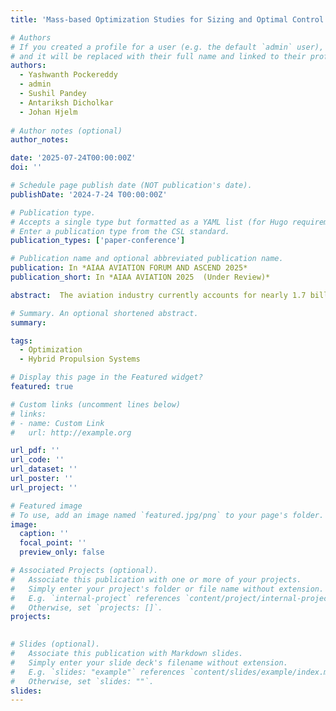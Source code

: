 ```yaml
---
title: 'Mass-based Optimization Studies for Sizing and Optimal Control of Hybrid Fuel Cell-Battery System for Commercial Airliners'

# Authors
# If you created a profile for a user (e.g. the default `admin` user), write the username (folder name) here
# and it will be replaced with their full name and linked to their profile.
authors:
  - Yashwanth Pockereddy
  - admin
  - Sushil Pandey
  - Antariksh Dicholkar
  - Johan Hjelm
  
# Author notes (optional)
author_notes:

date: '2025-07-24T00:00:00Z'
doi: ''

# Schedule page publish date (NOT publication's date).
publishDate: '2024-7-24 T00:00:00Z'

# Publication type.
# Accepts a single type but formatted as a YAML list (for Hugo requirements).
# Enter a publication type from the CSL standard.
publication_types: ['paper-conference']

# Publication name and optional abbreviated publication name.
publication: In *AIAA AVIATION FORUM AND ASCEND 2025*
publication_short: In *AIAA AVIATION 2025  (Under Review)*

abstract:  The aviation industry currently accounts for nearly 1.7 billion tons of CO2 and non-CO2 emissions, which is projected to quadruple by the year 2050. In order to remediate these issues there exists an urgent need to decarbonize these sectors, for which batteries and fuel cell integrated systems are some alternative propulsion technologies currently being explored in the aviation sector. Integrating these systems however requires careful sizing and optimal control of the systems to minimize their mass, volume, or cost. In this study, a mass-based sizing and optimal control framework, using Dymos and OpenMDAO, was developed to size integrated fuel cell-battery systems for commercial airliners. It was used to optimize the mass of the powertrain system at provided constraints for the battery and fuel-cell systems, as well as operational power-profile requirements. An optimized split ratio for an integrated powertrain was also determined to define how to split the power between the fuel cell and the battery to meet the continuous power requirement profile. As a part of the study, optimization studies were performed for propulsion power time series of different short-, medium-, and long-haul airliners at multiple operating ranges with different gravimetric efficiencies of the hydrogen storage tank, specific powers of the fuel cell stack, and energy densities of the battery system. The study then presents a comparative analysis of the optimization results and discusses the suitability of the integrated powertrain system for different aircraft types and ranges in terms of take-off mass and retained passenger capacity. Initial results show that at lower operational range beyond 2 kW/kg of fuel cell stack specific power, the split ratios decrease with an increase in battery energy density. For the operational range of 900 NM, the split ratios decrease strongly with increase in battery energy density compared to lower operational range of 300 NM.

# Summary. An optional shortened abstract.
summary:

tags:
  - Optimization
  - Hybrid Propulsion Systems

# Display this page in the Featured widget?
featured: true

# Custom links (uncomment lines below)
# links:
# - name: Custom Link
#   url: http://example.org

url_pdf: ''
url_code: ''
url_dataset: ''
url_poster: ''
url_project: ''

# Featured image
# To use, add an image named `featured.jpg/png` to your page's folder.
image:
  caption: ''
  focal_point: ''
  preview_only: false

# Associated Projects (optional).
#   Associate this publication with one or more of your projects.
#   Simply enter your project's folder or file name without extension.
#   E.g. `internal-project` references `content/project/internal-project/index.md`.
#   Otherwise, set `projects: []`.
projects:
  

# Slides (optional).
#   Associate this publication with Markdown slides.
#   Simply enter your slide deck's filename without extension.
#   E.g. `slides: "example"` references `content/slides/example/index.md`.
#   Otherwise, set `slides: ""`.
slides: 
---
```

